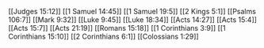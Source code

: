 [[Judges 15:12]]
[[1 Samuel 14:45]]
[[1 Samuel 19:5]]
[[2 Kings 5:1]]
[[Psalms 106:7]]
[[Mark 9:32]]
[[Luke 9:45]]
[[Luke 18:34]]
[[Acts 14:27]]
[[Acts 15:4]]
[[Acts 15:7]]
[[Acts 21:19]]
[[Romans 15:18]]
[[1 Corinthians 3:9]]
[[1 Corinthians 15:10]]
[[2 Corinthians 6:1]]
[[Colossians 1:29]]
